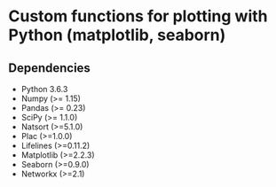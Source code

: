 # Custom functions for plotting with Python (matplotlib, seaborn)

## Dependencies

- Python 3.6.3
- Numpy (>= 1.15)
- Pandas (>= 0.23)
- SciPy (>= 1.1.0)
- Natsort (>=5.1.0)
- Plac (>=1.0.0)
- Lifelines (>=0.11.2)
- Matplotlib (>=2.2.3)
- Seaborn (>=0.9.0)
- Networkx (>=2.1)